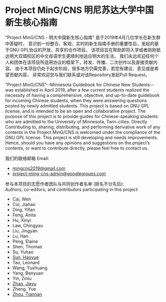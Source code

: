 # Project MinG/CNS 明尼苏达大学中国新生核心指南

“Project MinG/CNS - 明大中国新生核心指南" 是于2019年4月几位学长在新生群中答疑时，
意识到一份整合、客观、实时的新生指南手册的重要性后，发起的基于GNU GPL协议的开放、共享的合作项目。
该项目旨在帮助即将入学或者刚刚抵达明大双城校区的中文母语学生更顺利地适应明大的生活。
我们永远欢迎任何个人和团体在该项目所适用协议的框架下，转发、传播、二次创作以及直接贡献内容。
由于本项目仍处于起步阶段，很多地方仍需完善，若您有建议、意见或是希望贡献内容，
非常欢迎您与我们联系或对该Repository发起Pull Request。

“Project MinG/CNS”--Minnesota Guidebook for Chinese New Students--was established in April 2019,
after a few current students realized the necessity of having a comprehensive, objective,
and up-to-date guidebook for incoming Chinese students, when they were answering questions posted by newly admitted students.
This project is based on GNU GPL license, and is intended to be an open and collaborative project.
The purpose of this project is to provide guides for Chinese-speaking students who are admitted to the University of Minnesota, Twin-cities.
Directly Contributing to, sharing, distributing, and performing derivative work of any contents in the Project MinG/CNS
is welcomed under the compliance of the GNU GPL license. This project is still developing and needs improvements.
Hence, should you have any opinions and suggestions on the project’s contents, or want to contribute directly, please feel free to contact us.

我们的联络邮箱 Email:  
* [mingcns2019@gmail.com](mailto:MinGCNS2019@gmail.com)
* [project-ming-cns-admin@googlegroups.com](mailto:project-ming-cns-admin@googlegroups.com)

参与本项目的志愿作者团队与共同创作者名单 (排名不分先后):  
Authors, co-editors, and contributors participating in this project:

* Cai, Wen
* Cui, Jiahao
* Ding, Yifan
* Feng, Anita
* Hu, Xinyi
* Law, Chingyau
* Liu, Jingyan
* Lu, Han
* Peng, Elaine
* Shen, Thomas
* Su, Yuhao
* [Sun, Haoyue](https://github.com/H-Yue-Sun)
* Tao, Leonard
* Wang, Yushuang
* Yang, Benyuan
* Yin, Ziniu
* [Zhan, Jiayu](https://www.linkedin.com/in/jiayu-zhan-b62a4714a/)
* Zheng, Yue
* [Zhou, Tiannan](https://github.com/TrotylTN)
